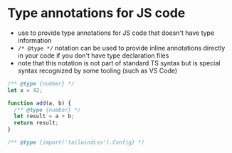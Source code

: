 # Type annotations for JS code

- use to provide type annotations for JS code that doesn't have type information
- `/* @type */` notation can be used to provide inline annotations directly in your code if you don't have type declaration files
- note that this notation is not part of standard TS syntax but is special syntax recognized by some tooling (such as VS Code)

```js
/** @type {number} */
let x = 42;

function add(a, b) {
  /** @type {number} */
  let result = a + b;
  return result;
}
```

```js
/** @type {import('tailwindcss').Config} */
```
